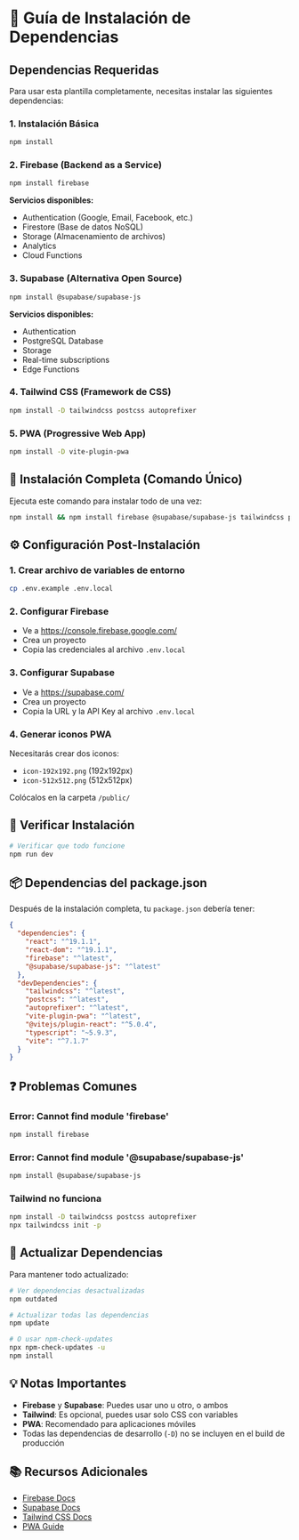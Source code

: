 # 📝 Guía de Instalación de Dependencias

## Dependencias Requeridas

Para usar esta plantilla completamente, necesitas instalar las siguientes dependencias:

### 1. Instalación Básica
```bash
npm install
```

### 2. Firebase (Backend as a Service)
```bash
npm install firebase
```

**Servicios disponibles:**
- Authentication (Google, Email, Facebook, etc.)
- Firestore (Base de datos NoSQL)
- Storage (Almacenamiento de archivos)
- Analytics
- Cloud Functions

### 3. Supabase (Alternativa Open Source)
```bash
npm install @supabase/supabase-js
```

**Servicios disponibles:**
- Authentication
- PostgreSQL Database
- Storage
- Real-time subscriptions
- Edge Functions

### 4. Tailwind CSS (Framework de CSS)
```bash
npm install -D tailwindcss postcss autoprefixer
```

### 5. PWA (Progressive Web App)
```bash
npm install -D vite-plugin-pwa
```

## 🚀 Instalación Completa (Comando Único)

Ejecuta este comando para instalar todo de una vez:

```bash
npm install && npm install firebase @supabase/supabase-js tailwindcss postcss autoprefixer vite-plugin-pwa -D
```

## ⚙️ Configuración Post-Instalación

### 1. Crear archivo de variables de entorno
```bash
cp .env.example .env.local
```

### 2. Configurar Firebase
- Ve a https://console.firebase.google.com/
- Crea un proyecto
- Copia las credenciales al archivo `.env.local`

### 3. Configurar Supabase
- Ve a https://supabase.com/
- Crea un proyecto
- Copia la URL y la API Key al archivo `.env.local`

### 4. Generar iconos PWA
Necesitarás crear dos iconos:
- `icon-192x192.png` (192x192px)
- `icon-512x512.png` (512x512px)

Colócalos en la carpeta `/public/`

## 🧪 Verificar Instalación

```bash
# Verificar que todo funcione
npm run dev
```

## 📦 Dependencias del package.json

Después de la instalación completa, tu `package.json` debería tener:

```json
{
  "dependencies": {
    "react": "^19.1.1",
    "react-dom": "^19.1.1",
    "firebase": "^latest",
    "@supabase/supabase-js": "^latest"
  },
  "devDependencies": {
    "tailwindcss": "^latest",
    "postcss": "^latest",
    "autoprefixer": "^latest",
    "vite-plugin-pwa": "^latest",
    "@vitejs/plugin-react": "^5.0.4",
    "typescript": "~5.9.3",
    "vite": "^7.1.7"
  }
}
```

## ❓ Problemas Comunes

### Error: Cannot find module 'firebase'
```bash
npm install firebase
```

### Error: Cannot find module '@supabase/supabase-js'
```bash
npm install @supabase/supabase-js
```

### Tailwind no funciona
```bash
npm install -D tailwindcss postcss autoprefixer
npx tailwindcss init -p
```

## 🔄 Actualizar Dependencias

Para mantener todo actualizado:

```bash
# Ver dependencias desactualizadas
npm outdated

# Actualizar todas las dependencias
npm update

# O usar npm-check-updates
npx npm-check-updates -u
npm install
```

## 💡 Notas Importantes

- **Firebase** y **Supabase**: Puedes usar uno u otro, o ambos
- **Tailwind**: Es opcional, puedes usar solo CSS con variables
- **PWA**: Recomendado para aplicaciones móviles
- Todas las dependencias de desarrollo (`-D`) no se incluyen en el build de producción

## 📚 Recursos Adicionales

- [Firebase Docs](https://firebase.google.com/docs)
- [Supabase Docs](https://supabase.com/docs)
- [Tailwind CSS Docs](https://tailwindcss.com/docs)
- [PWA Guide](https://web.dev/progressive-web-apps/)
